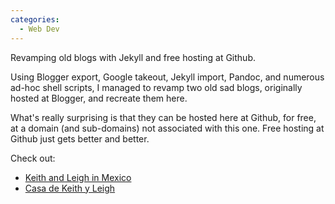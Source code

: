 ```yaml
---
categories:
  - Web Dev
---
```

Revamping old blogs with Jekyll and free hosting at Github.

Using Blogger export, Google takeout, Jekyll import, Pandoc, and numerous ad-hoc shell scripts,
I managed to revamp two old sad blogs, originally hosted at Blogger, and recreate them here.

What's really surprising is that they can be hosted here at Github, for free, at a domain (and sub-domains)
not associated with this one. Free hosting at Github just gets better and better.

Check out:
- [Keith and Leigh in Mexico](http://blog.keithandleigh.com)
- [Casa de Keith y Leigh](http://casa.keithandleigh.com)
